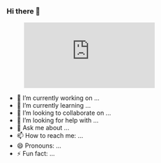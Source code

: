 ### Hi there 👋
<figure><embed src="https://wakatime.com/share/@7a11aaca-c864-454f-a53d-6a12b8a6b231/1592dba3-77b3-4aa6-a244-5cc1f519b990.svg"></embed></figure>

- 🔭 I’m currently working on ...
- 🌱 I’m currently learning ...
- 👯 I’m looking to collaborate on ...
- 🤔 I’m looking for help with ...
- 💬 Ask me about ...
- 📫 How to reach me: ...
- 😄 Pronouns: ...
- ⚡ Fun fact: ...

